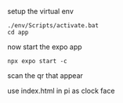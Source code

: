 setup the virtual env 

```
./env/Scripts/activate.bat
cd app
```

 now start the expo app

```
npx expo start -c
```

scan the qr that appear

use index.html in pi as clock face
